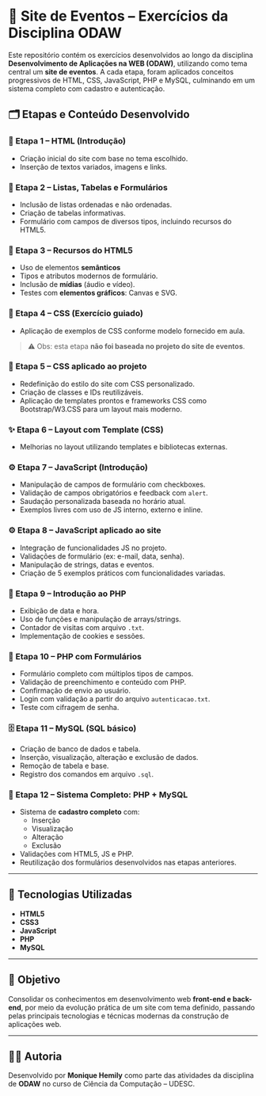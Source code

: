 # 🎉 Site de Eventos – Exercícios da Disciplina ODAW

Este repositório contém os exercícios desenvolvidos ao longo da disciplina **Desenvolvimento de Aplicações na WEB (ODAW)**, utilizando como tema central um **site de eventos**. A cada etapa, foram aplicados conceitos progressivos de HTML, CSS, JavaScript, PHP e MySQL, culminando em um sistema completo com cadastro e autenticação.

## 🗂 Etapas e Conteúdo Desenvolvido

### 📄 Etapa 1 – HTML (Introdução)
- Criação inicial do site com base no tema escolhido.
- Inserção de textos variados, imagens e links.

### 📄 Etapa 2 – Listas, Tabelas e Formulários
- Inclusão de listas ordenadas e não ordenadas.
- Criação de tabelas informativas.
- Formulário com campos de diversos tipos, incluindo recursos do HTML5.

### 📄 Etapa 3 – Recursos do HTML5
- Uso de elementos **semânticos**
- Tipos e atributos modernos de formulário.
- Inclusão de **mídias** (áudio e vídeo).
- Testes com **elementos gráficos**: Canvas e SVG.

### 🎨 Etapa 4 – CSS (Exercício guiado)
- Aplicação de exemplos de CSS conforme modelo fornecido em aula.
> ⚠️ Obs: esta etapa **não foi baseada no projeto do site de eventos**.

### 🎨 Etapa 5 – CSS aplicado ao projeto
- Redefinição do estilo do site com CSS personalizado.
- Criação de classes e IDs reutilizáveis.
- Aplicação de templates prontos e frameworks CSS como Bootstrap/W3.CSS para um layout mais moderno.

### ✨ Etapa 6 – Layout com Template (CSS)
- Melhorias no layout utilizando templates e bibliotecas externas.

### ⚙️ Etapa 7 – JavaScript (Introdução)
- Manipulação de campos de formulário com checkboxes.
- Validação de campos obrigatórios e feedback com `alert`.
- Saudação personalizada baseada no horário atual.
- Exemplos livres com uso de JS interno, externo e inline.

### ⚙️ Etapa 8 – JavaScript aplicado ao site
- Integração de funcionalidades JS no projeto.
- Validações de formulário (ex: e-mail, data, senha).
- Manipulação de strings, datas e eventos.
- Criação de 5 exemplos práticos com funcionalidades variadas.

### 🐘 Etapa 9 – Introdução ao PHP
- Exibição de data e hora.
- Uso de funções e manipulação de arrays/strings.
- Contador de visitas com arquivo `.txt`.
- Implementação de cookies e sessões.

### 🔐 Etapa 10 – PHP com Formulários
- Formulário completo com múltiplos tipos de campos.
- Validação de preenchimento e conteúdo com PHP.
- Confirmação de envio ao usuário.
- Login com validação a partir do arquivo `autenticacao.txt`.
- Teste com cifragem de senha.

### 🗄 Etapa 11 – MySQL (SQL básico)
- Criação de banco de dados e tabela.
- Inserção, visualização, alteração e exclusão de dados.
- Remoção de tabela e base.
- Registro dos comandos em arquivo `.sql`.

### 🔄 Etapa 12 – Sistema Completo: PHP + MySQL
- Sistema de **cadastro completo** com:
  - Inserção
  - Visualização
  - Alteração
  - Exclusão
- Validações com HTML5, JS e PHP.
- Reutilização dos formulários desenvolvidos nas etapas anteriores.

---

## 🧪 Tecnologias Utilizadas

- **HTML5**  
- **CSS3**
- **JavaScript**
- **PHP**
- **MySQL**

---

## 🎯 Objetivo

Consolidar os conhecimentos em desenvolvimento web **front-end e back-end**, por meio da evolução prática de um site com tema definido, passando pelas principais tecnologias e técnicas modernas da construção de aplicações web.

---

## 👩‍💻 Autoria

Desenvolvido por **Monique Hemily** como parte das atividades da disciplina de **ODAW** no curso de Ciência da Computação – UDESC.
